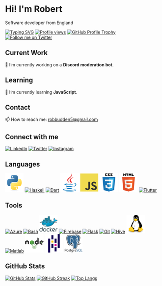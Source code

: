 

# Hi! I'm Robert

Software developer from England

[![Typing SVG](https://readme-typing-svg.herokuapp.com?font=Fira+Code&size=25&pause=600&color=ffffff&center=true&width=600&lines=Hi+%F0%9F%91%8B%2C+I'm+Robert;Software+developer+from+England)](https://github.com/rbuds123)
[![Profile views](https://komarev.com/ghpvc/?username=rbuds123&label=Profile%20views&color=0eb419&style=plastic)](https://github.com/rbuds123)
[![GitHub Profile Trophy](https://github-profile-trophy.vercel.app/?username=rbuds123)](https://github.com/ryo-ma/github-profile-trophy)
[![Follow me on Twitter](https://img.shields.io/twitter/follow/rbuds123?logo=twitter&style=for-the-badge)](https://twitter.com/rbuds123)

## Current Work

🔭 I’m currently working on a **Discord moderation bot**.

## Learning

🌱 I’m currently learning **JavaScript**.

## Contact

📫 How to reach me: robbudden5@gmail.com

## Connect with me

<!-- Social Links -->
<a href="https://linkedin.com/in/rob%20budden"><img src="https://raw.githubusercontent.com/rahuldkjain/github-profile-readme-generator/master/src/images/icons/Social/linked-in-alt.svg" width="60" height="60" alt="LinkedIn"></a>
<a href="https://twitter.com/rbuds123"><img src="https://raw.githubusercontent.com/rahuldkjain/github-profile-readme-generator/master/src/images/icons/Social/twitter.svg" width="60" height="60" alt="Twitter" ></a>
<a href="https://instagram.com/rbuds123"><img src="https://raw.githubusercontent.com/rahuldkjain/github-profile-readme-generator/master/src/images/icons/Social/instagram.svg" width="60" height="60" alt="Instagram"></a>

## Languages

<!-- Languages -->
<a href="https://www.python.org"><img src="https://raw.githubusercontent.com/devicons/devicon/master/icons/python/python-original.svg" width="60" height="60" alt="Python"></a>
<a href="https://www.haskell.org"><img src="https://upload.wikimedia.org/wikipedia/commons/1/1c/Haskell-Logo.svg" width="60" height="60" alt="Haskell"></a>
<a href="https://dart.dev"><img src="https://www.vectorlogo.zone/logos/dartlang/dartlang-icon.svg" width="60" height="60" alt="Dart"></a>
<a href="https://www.java.com"><img src="https://raw.githubusercontent.com/devicons/devicon/master/icons/java/java-original.svg" width="60" height="60" alt="Java"></a>
<a href="https://developer.mozilla.org/en-US/docs/Web/JavaScript"><img src="https://raw.githubusercontent.com/devicons/devicon/master/icons/javascript/javascript-original.svg" width="60" height="60" alt="JavaScript"></a>
<a href="https://www.w3schools.com/css/"><img src="https://raw.githubusercontent.com/devicons/devicon/master/icons/css3/css3-original-wordmark.svg" width="60" height="60" alt="CSS"></a>
<a href="https://www.w3.org/html"><img src="https://raw.githubusercontent.com/devicons/devicon/master/icons/html5/html5-original-wordmark.svg" width="60" height="60" alt="HTML"></a>
<a href="https://flutter.dev"><img src="https://www.vectorlogo.zone/logos/flutterio/flutterio-icon.svg" width="60" height="60" alt="Flutter"></a>

## Tools

<!-- Tools -->
<a href="https://azure.microsoft.com/en-in/"><img src="https://www.vectorlogo.zone/logos/microsoft_azure/microsoft_azure-icon.svg" width="60" height="60" alt="Azure"></a>
<a href="https://www.gnu.org/software/bash/"><img src="https://www.vectorlogo.zone/logos/gnu_bash/gnu_bash-icon.svg" width="60" height="60" alt="Bash"></a>
<a href="https://www.docker.com"><img src="https://raw.githubusercontent.com/devicons/devicon/master/icons/docker/docker-original-wordmark.svg" width="60" height="60" alt="Docker"></a>
<a href="https://firebase.google.com"><img src="https://www.vectorlogo.zone/logos/firebase/firebase-icon.svg" width="60" height="60" alt="Firebase"></a>
<a href="https://flask.palletsprojects.com"><img src="https://www.vectorlogo.zone/logos/palletsprojects_flask/palletsprojects_flask-icon.svg" width="60" height="60" alt="Flask"></a>
<a href="https://git-scm.com"><img src="https://www.vectorlogo.zone/logos/git-scm/git-scm-icon.svg" width="60" height="60" alt="Git"></a>
<a href="https://hive.apache.org"><img src="https://www.vectorlogo.zone/logos/apache_hive/apache_hive-icon.svg" width="60" height="60" alt="Hive"></a>
<a href="https://www.linux.org"><img src="https://raw.githubusercontent.com/devicons/devicon/master/icons/linux/linux-original.svg" width="60" height="60" alt="Linux"></a>
<a href="https://www.mathworks.com"><img src="https://upload.wikimedia.org/wikipedia/commons/2/21/Matlab_Logo.png" width="60" height="60" alt="Matlab"></a>
<a href="https://nodejs.org"><img src="https://raw.githubusercontent.com/devicons/devicon/master/icons/nodejs/nodejs-original-wordmark.svg" width="60" height="60" alt="Node.js"></a>
<a href="https://pandas.pydata.org"><img src="https://raw.githubusercontent.com/devicons/devicon/2ae2a900d2f041da66e950e4d48052658d850630/icons/pandas/pandas-original.svg" width="60" height="60" alt="Pandas"></a>
<a href="https://www.postgresql.org"><img src="https://raw.githubusercontent.com/devicons/devicon/master/icons/postgresql/postgresql-original-wordmark.svg" width="60" height="60" alt="PostgreSQL"></a>

## GitHub Stats

[![GitHub Stats](https://github-readme-stats.vercel.app/api?username=rbuds123&show_icons=true&theme=dark&bg_color=0D1117&title_color=58A6FF&text_color=FFFFFF&icon_color=58A6FF&hide_border=true)](https://github.com/rbuds123)
[![GitHub Streak](https://github-readme-streak-stats.herokuapp.com/?user=rbuds123&theme=github-dark-blue&background=0D1117&ring=58A6FF&fire=58A6FF&currStreakLabel=58A6FF&hide_border=true)](https://github.com/rbuds123)
[![Top Langs](https://github-readme-stats.vercel.app/api/top-langs/?username=rbuds123&layout=donut-vertical&theme=dark&bg_color=0D1117&title_color=58A6FF&text_color=FFFFFF&icon_color=58A6FF&hide_border=true)](https://github.com/rbuds123/github-readme-stats)
